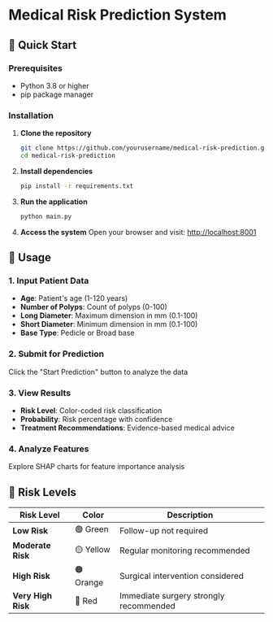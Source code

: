 # Medical Risk Prediction System


## 🚀 Quick Start

### Prerequisites

- Python 3.8 or higher
- pip package manager

### Installation

1. **Clone the repository**
   ```bash
   git clone https://github.com/yourusername/medical-risk-prediction.git
   cd medical-risk-prediction
   ```

2. **Install dependencies**
   ```bash
   pip install -r requirements.txt
   ```

3. **Run the application**
   ```bash
   python main.py
   ```

4. **Access the system**
   Open your browser and visit: [http://localhost:8001](http://localhost:8001)


## 📖 Usage

### 1. Input Patient Data
- **Age**: Patient's age (1-120 years)
- **Number of Polyps**: Count of polyps (0-100)
- **Long Diameter**: Maximum dimension in mm (0.1-100)
- **Short Diameter**: Minimum dimension in mm (0.1-100)
- **Base Type**: Pedicle or Broad base

### 2. Submit for Prediction
Click the "Start Prediction" button to analyze the data

### 3. View Results
- **Risk Level**: Color-coded risk classification
- **Probability**: Risk percentage with confidence
- **Treatment Recommendations**: Evidence-based medical advice

### 4. Analyze Features
Explore SHAP charts for feature importance analysis

## 🎯 Risk Levels

| Risk Level | Color | Description |
|------------|-------|-------------|
| **Low Risk** | 🟢 Green | Follow-up not required |
| **Moderate Risk** | 🟡 Yellow | Regular monitoring recommended |
| **High Risk** | 🟠 Orange | Surgical intervention considered |
| **Very High Risk** | 🔴 Red | Immediate surgery strongly recommended |

